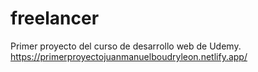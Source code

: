 # freelancer

Primer proyecto del curso de desarrollo web de Udemy.
https://primerproyectojuanmanuelboudryleon.netlify.app/
